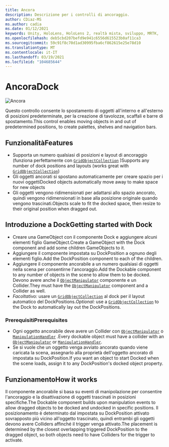 ```yaml
---
title: Ancora
description: Descrizione per i controlli di ancoraggio.
author: CDiaz-MS
ms.author: cadia
ms.date: 01/12/2021
keywords: Unity, HoloLens, HoloLens 2, realtà mista, sviluppo, MRTK,
ms.openlocfilehash: deb5cbd207befd9e941c6556d615523b0af11ca3
ms.sourcegitcommit: 59c91f8c70d1ad30995fba6cf862615e25e78d10
ms.translationtype: MT
ms.contentlocale: it-IT
ms.lasthandoff: 03/19/2021
ms.locfileid: "104685644"
---
```

# <a name="dock"></a><span data-ttu-id="dc04d-104">Ancora</span><span class="sxs-lookup"><span data-stu-id="dc04d-104">Dock</span></span>

![Ancora](../images/dock/MRTK_UX_Dock_Main.png)

<span data-ttu-id="dc04d-106">Questo controllo consente lo spostamento di oggetti all'interno e all'esterno di posizioni predeterminate, per la creazione di tavolozze, scaffali e barre di spostamento.</span><span class="sxs-lookup"><span data-stu-id="dc04d-106">This control enables moving objects in and out of predetermined positions, to create palettes, shelves and navigation bars.</span></span>

## <a name="features"></a><span data-ttu-id="dc04d-107">Funzionalità</span><span class="sxs-lookup"><span data-stu-id="dc04d-107">Features</span></span>

- <span data-ttu-id="dc04d-108">Supporta un numero qualsiasi di posizioni e layout di ancoraggio (funziona perfettamente con [`GridObjectCollection`](xref:Microsoft.MixedReality.Toolkit.Utilities.GridObjectCollection) )</span><span class="sxs-lookup"><span data-stu-id="dc04d-108">Supports any number of dock positions and layouts (works great with [`GridObjectCollection`](xref:Microsoft.MixedReality.Toolkit.Utilities.GridObjectCollection))</span></span>
- <span data-ttu-id="dc04d-109">Gli oggetti ancorati si spostano automaticamente per creare spazio per i nuovi oggetti</span><span class="sxs-lookup"><span data-stu-id="dc04d-109">Docked objects automatically move away to make space for new objects</span></span>
- <span data-ttu-id="dc04d-110">Gli oggetti vengono ridimensionati per adattarsi allo spazio ancorato, quindi vengono ridimensionati in base alla posizione originale quando vengono trascinati.</span><span class="sxs-lookup"><span data-stu-id="dc04d-110">Objects scale to fit the docked space, then resize to their original position when dragged out.</span></span>

## <a name="getting-started-with-dock"></a><span data-ttu-id="dc04d-111">Introduzione a Dock</span><span class="sxs-lookup"><span data-stu-id="dc04d-111">Getting started with Dock</span></span>

- <span data-ttu-id="dc04d-112">Creare una GameObject con il componente Dock e aggiungere alcuni elementi figlio GameObject.</span><span class="sxs-lookup"><span data-stu-id="dc04d-112">Create a GameObject with the Dock component and add some children GameObjects to it.</span></span>
- <span data-ttu-id="dc04d-113">Aggiungere il componente impostata su DockPosition a ognuno degli elementi figlio.</span><span class="sxs-lookup"><span data-stu-id="dc04d-113">Add the DockPosition component to each of the children.</span></span>
- <span data-ttu-id="dc04d-114">Aggiungere il componente ancorabile a un numero qualsiasi di oggetti nella scena per consentirne l'ancoraggio.</span><span class="sxs-lookup"><span data-stu-id="dc04d-114">Add the Dockable component to any number of objects in the scene to allow them to be docked.</span></span> <span data-ttu-id="dc04d-115">Devono avere anche il [`ObjectManipulator`](xref:Microsoft.MixedReality.Toolkit.UI.ObjectManipulator) componente e un Collider.</span><span class="sxs-lookup"><span data-stu-id="dc04d-115">They must have the [`ObjectManipulator`](xref:Microsoft.MixedReality.Toolkit.UI.ObjectManipulator) component and a Collider as well.</span></span>
- <span data-ttu-id="dc04d-116">*Facoltativo:* usare un [`GridObjectCollection`](xref:Microsoft.MixedReality.Toolkit.Utilities.GridObjectCollection) al dock per il layout automatico del DockPositions.</span><span class="sxs-lookup"><span data-stu-id="dc04d-116">*Optional:* use a [`GridObjectCollection`](xref:Microsoft.MixedReality.Toolkit.Utilities.GridObjectCollection) to the Dock to automatically lay out the DockPositions.</span></span>

### <a name="prerequisites"></a><span data-ttu-id="dc04d-117">Prerequisiti</span><span class="sxs-lookup"><span data-stu-id="dc04d-117">Prerequisites</span></span>

- <span data-ttu-id="dc04d-118">Ogni oggetto ancorabile deve avere un Collider con [`ObjectManipulator`](xref:Microsoft.MixedReality.Toolkit.UI.ObjectManipulator) o [`ManipulationHandler`](xref:Microsoft.MixedReality.Toolkit.UI.ManipulationHandler) .</span><span class="sxs-lookup"><span data-stu-id="dc04d-118">Every dockable object must have a collider with an [`ObjectManipulator`](xref:Microsoft.MixedReality.Toolkit.UI.ObjectManipulator) or [`ManipulationHandler`](xref:Microsoft.MixedReality.Toolkit.UI.ManipulationHandler).</span></span>
- <span data-ttu-id="dc04d-119">Se si vuole che un oggetto venga avviato ancorato quando viene caricata la scena, assegnarlo alla proprietà dell'oggetto ancorato di impostata su DockPosition.</span><span class="sxs-lookup"><span data-stu-id="dc04d-119">If you want an object to start Docked when the scene loads, assign it to any DockPosition's docked object property.</span></span>

## <a name="how-it-works"></a><span data-ttu-id="dc04d-120">Funzionamento</span><span class="sxs-lookup"><span data-stu-id="dc04d-120">How it works</span></span>

<span data-ttu-id="dc04d-121">Il componente ancorabile si basa su eventi di manipolazione per consentire l'ancoraggio e la disattivazione di oggetti trascinati in posizioni specifiche.</span><span class="sxs-lookup"><span data-stu-id="dc04d-121">The Dockable component builds upon manipulation events to allow dragged objects to be docked and undocked in specific positions.</span></span> <span data-ttu-id="dc04d-122">Il posizionamento è determinato dal impostata su DockPosition attivato sovrapposto più vicino all'oggetto trascinato, quindi entrambi gli oggetti devono avere Colliders affinché il trigger venga attivato.</span><span class="sxs-lookup"><span data-stu-id="dc04d-122">The placement is determined by the closest overlapping triggered DockPosition to the dragged object, so both objects need to have Colliders for the trigger to activate.</span></span>
